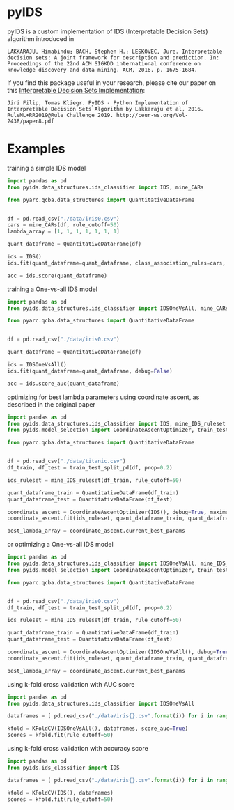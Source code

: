 # pyIDS

pyIDS is a custom implementation of IDS (Interpretable Decision Sets) algorithm introduced in

```LAKKARAJU, Himabindu; BACH, Stephen H.; LESKOVEC, Jure. Interpretable decision sets: A joint framework for description and prediction. In: Proceedings of the 22nd ACM SIGKDD international conference on knowledge discovery and data mining. ACM, 2016. p. 1675-1684.```

If you find this package useful in your research, please cite our paper on this [Interpretable Decision Sets Implementation](https://nb.vse.cz/~klit01/papers/RuleML_Challenge_IDS.pdf):

    Jiri Filip, Tomas Kliegr. PyIDS - Python Implementation of Interpretable Decision Sets Algorithm by Lakkaraju et al, 2016. RuleML+RR2019@Rule Challenge 2019. http://ceur-ws.org/Vol-2438/paper8.pdf



# Examples

training a simple IDS model

```python
import pandas as pd
from pyids.data_structures.ids_classifier import IDS, mine_CARs

from pyarc.qcba.data_structures import QuantitativeDataFrame


df = pd.read_csv("./data/iris0.csv")
cars = mine_CARs(df, rule_cutoff=50)
lambda_array = [1, 1, 1, 1, 1, 1, 1]

quant_dataframe = QuantitativeDataFrame(df)

ids = IDS()
ids.fit(quant_dataframe=quant_dataframe, class_association_rules=cars, lambda_array=lambda_array, debug=False)

acc = ids.score(quant_dataframe)
```

training a One-vs-all IDS model

```python
import pandas as pd
from pyids.data_structures.ids_classifier import IDSOneVsAll, mine_CARs

from pyarc.qcba.data_structures import QuantitativeDataFrame


df = pd.read_csv("./data/iris0.csv")

quant_dataframe = QuantitativeDataFrame(df)

ids = IDSOneVsAll()
ids.fit(quant_dataframe=quant_dataframe, debug=False)

acc = ids.score_auc(quant_dataframe)
```

optimizing for best lambda parameters using coordinate ascent, as described in the original paper

```python
import pandas as pd
from pyids.data_structures.ids_classifier import IDS, mine_IDS_ruleset
from pyids.model_selection import CoordinateAscentOptimizer, train_test_split_pd

from pyarc.qcba.data_structures import QuantitativeDataFrame


df = pd.read_csv("./data/titanic.csv")
df_train, df_test = train_test_split_pd(df, prop=0.2)

ids_ruleset = mine_IDS_ruleset(df_train, rule_cutoff=50)

quant_dataframe_train = QuantitativeDataFrame(df_train)
quant_dataframe_test = QuantitativeDataFrame(df_test)

coordinate_ascent = CoordinateAscentOptimizer(IDS(), debug=True, maximum_delta_between_iterations=200, maximum_score_estimation_iterations=3)
coordinate_ascent.fit(ids_ruleset, quant_dataframe_train, quant_dataframe_test)

best_lambda_array = coordinate_ascent.current_best_params
```

or optimizing a One-vs-all IDS model

```python
import pandas as pd
from pyids.data_structures.ids_classifier import IDSOneVsAll, mine_IDS_ruleset
from pyids.model_selection import CoordinateAscentOptimizer, train_test_split_pd

from pyarc.qcba.data_structures import QuantitativeDataFrame


df = pd.read_csv("./data/iris0.csv")
df_train, df_test = train_test_split_pd(df, prop=0.2)

ids_ruleset = mine_IDS_ruleset(df_train, rule_cutoff=50)

quant_dataframe_train = QuantitativeDataFrame(df_train)
quant_dataframe_test = QuantitativeDataFrame(df_test)

coordinate_ascent = CoordinateAscentOptimizer(IDSOneVsAll(), debug=True, maximum_delta_between_iterations=200, maximum_score_estimation_iterations=3)
coordinate_ascent.fit(ids_ruleset, quant_dataframe_train, quant_dataframe_test)

best_lambda_array = coordinate_ascent.current_best_params
```

using k-fold cross validation with AUC score

```python
import pandas as pd
from pyids.data_structures.ids_classifier import IDSOneVsAll

dataframes = [ pd.read_csv("./data/iris{}.csv".format(i)) for i in range(10)]

kfold = KFoldCV(IDSOneVsAll(), dataframes, score_auc=True)
scores = kfold.fit(rule_cutoff=50)
```

using k-fold cross validation with accuracy score

```python
import pandas as pd
from pyids.ids_classifier import IDS

dataframes = [ pd.read_csv("./data/iris{}.csv".format(i)) for i in range(10)]

kfold = KFoldCV(IDS(), dataframes)
scores = kfold.fit(rule_cutoff=50)
```
